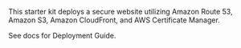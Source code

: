 This starter kit deploys a secure website utilizing Amazon Route 53, Amazon S3, Amazon CloudFront, and AWS Certificate Manager.

See docs for Deployment Guide.